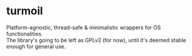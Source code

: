 # turmoil
Platform-agnostic, thread-safe & minimalistic wrappers for OS functionalities.<br>
The library's going to be left as GPLv2 (for now), until it's deemed stable enough for general use.
